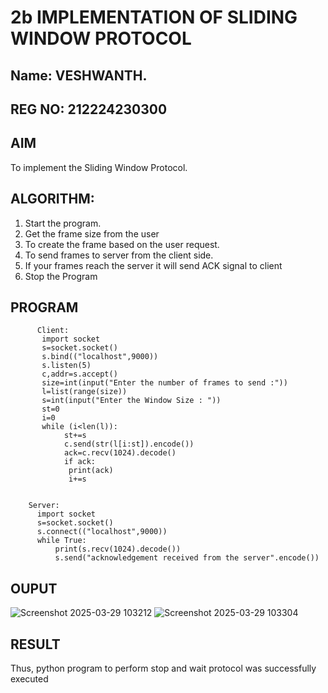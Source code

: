 # 2b IMPLEMENTATION OF SLIDING WINDOW PROTOCOL
## Name: VESHWANTH.
## REG NO: 212224230300
## AIM
  To implement the Sliding Window Protocol.
## ALGORITHM:
1. Start the program.
2. Get the frame size from the user
3. To create the frame based on the user request.
4. To send frames to server from the client side.
5. If your frames reach the server it will send ACK signal to client
6. Stop the Program
## PROGRAM
          Client:
           import socket
           s=socket.socket()
           s.bind(("localhost",9000))
           s.listen(5)
           c,addr=s.accept()
           size=int(input("Enter the number of frames to send :"))
           l=list(range(size))
           s=int(input("Enter the Window Size : "))
           st=0
           i=0
           while (i<len(l)):
                st+=s
                c.send(str(l[i:st]).encode())
                ack=c.recv(1024).decode()
                if ack:
                 print(ack)
                 i+=s


        Server:
          import socket
          s=socket.socket()
          s.connect(("localhost",9000))
          while True:
              print(s.recv(1024).decode())
              s.send("acknowledgement received from the server".encode())


    
## OUPUT
![Screenshot 2025-03-29 103212](https://github.com/user-attachments/assets/b9048c2a-0432-4e59-baa0-6eca77e65018)
![Screenshot 2025-03-29 103304](https://github.com/user-attachments/assets/481be76d-71ad-4d82-bfa8-84eb7b6ba002)

## RESULT
Thus, python program to perform stop and wait protocol was successfully executed
